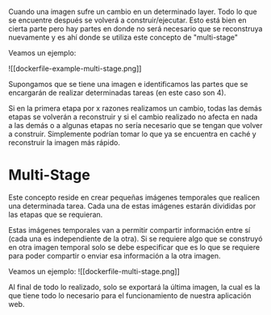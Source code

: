 Cuando una imagen sufre un cambio en un determinado layer. Todo lo que se encuentre después se volverá a construir/ejecutar. Esto está bien en cierta parte pero hay partes en donde no será necesario que se reconstruya nuevamente y es ahí donde se utiliza este concepto de "multi-stage"

Veamos un ejemplo:

![[dockerfile-example-multi-stage.png]]

Supongamos que se tiene una imagen e identificamos las partes que se encargarán de realizar determinadas tareas (en este caso son 4).

Si en la primera etapa por x razones realizamos un cambio, todas las demás etapas se volverán a reconstruir y si el cambio realizado no afecta en nada a las demás o a algunas etapas no sería necesario que se tengan que volver a construir. Simplemente podrían tomar lo que ya se encuentra en caché y reconstruir la imagen más rápido.

# Multi-Stage
Este concepto reside en crear pequeñas imágenes temporales que realicen una determinada tarea. Cada una de estas imágenes estarán divididas por las etapas que se requieran.

Estas imágenes temporales van a permitir compartir información entre sí (cada una es independiente de la otra). Si se requiere algo que se construyó en otra imagen temporal solo se debe especificar que es lo que se requiere para poder compartir o enviar esa información a la otra imagen.

Veamos un ejemplo:
![[dockerfile-multi-stage.png]]

Al final de todo lo realizado, solo se exportará la última imagen, la cual es la que tiene todo lo necesario para el funcionamiento de nuestra aplicación web.